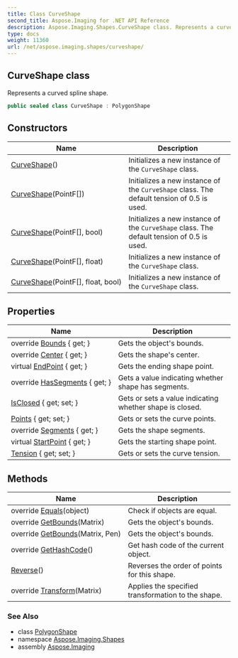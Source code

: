 ```yaml
---
title: Class CurveShape
second_title: Aspose.Imaging for .NET API Reference
description: Aspose.Imaging.Shapes.CurveShape class. Represents a curved spline shape
type: docs
weight: 11360
url: /net/aspose.imaging.shapes/curveshape/
---
```

## CurveShape class

Represents a curved spline shape.

```csharp
public sealed class CurveShape : PolygonShape
```

## Constructors

| Name | Description |
| --- | --- |
| [CurveShape](curveshape/#constructor)() | Initializes a new instance of the `CurveShape` class. |
| [CurveShape](curveshape/#constructor_1)(PointF[]) | Initializes a new instance of the `CurveShape` class. The default tension of 0.5 is used. |
| [CurveShape](curveshape/#constructor_2)(PointF[], bool) | Initializes a new instance of the `CurveShape` class. The default tension of 0.5 is used. |
| [CurveShape](curveshape/#constructor_3)(PointF[], float) | Initializes a new instance of the `CurveShape` class. |
| [CurveShape](curveshape/#constructor_4)(PointF[], float, bool) | Initializes a new instance of the `CurveShape` class. |

## Properties

| Name | Description |
| --- | --- |
| override [Bounds](../../aspose.imaging.shapes/curveshape/bounds/) { get; } | Gets the object's bounds. |
| override [Center](../../aspose.imaging.shapes/curveshape/center/) { get; } | Gets the shape's center. |
| virtual [EndPoint](../../aspose.imaging.shapes/polygonshape/endpoint/) { get; } | Gets the ending shape point. |
| override [HasSegments](../../aspose.imaging.shapes/polygonshape/hassegments/) { get; } | Gets a value indicating whether shape has segments. |
| [IsClosed](../../aspose.imaging.shapes/polygonshape/isclosed/) { get; set; } | Gets or sets a value indicating whether shape is closed. |
| [Points](../../aspose.imaging.shapes/polygonshape/points/) { get; set; } | Gets or sets the curve points. |
| override [Segments](../../aspose.imaging.shapes/curveshape/segments/) { get; } | Gets the shape segments. |
| virtual [StartPoint](../../aspose.imaging.shapes/polygonshape/startpoint/) { get; } | Gets the starting shape point. |
| [Tension](../../aspose.imaging.shapes/curveshape/tension/) { get; set; } | Gets or sets the curve tension. |

## Methods

| Name | Description |
| --- | --- |
| override [Equals](../../aspose.imaging.shapes/curveshape/equals/)(object) | Check if objects are equal. |
| override [GetBounds](../../aspose.imaging.shapes/curveshape/getbounds/#getbounds)(Matrix) | Gets the object's bounds. |
| override [GetBounds](../../aspose.imaging.shapes/curveshape/getbounds/#getbounds_1)(Matrix, Pen) | Gets the object's bounds. |
| override [GetHashCode](../../aspose.imaging.shapes/curveshape/gethashcode/)() | Get hash code of the current object. |
| [Reverse](../../aspose.imaging.shapes/polygonshape/reverse/)() | Reverses the order of points for this shape. |
| override [Transform](../../aspose.imaging.shapes/polygonshape/transform/)(Matrix) | Applies the specified transformation to the shape. |

### See Also

* class [PolygonShape](../polygonshape/)
* namespace [Aspose.Imaging.Shapes](../../aspose.imaging.shapes/)
* assembly [Aspose.Imaging](../../)


